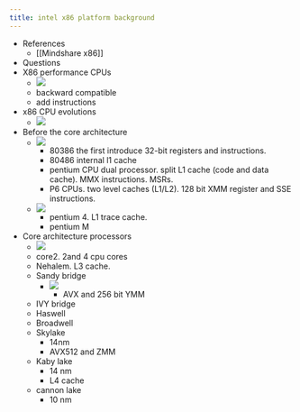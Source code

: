 ```yaml
---
title: intel x86 platform background
---
```

- References
	 - [[Mindshare x86]]
- Questions
- X86 performance CPUs
	 - ![](../assets/0MRaM2AKqM.png)
	 - backward compatible
	 - add instructions
- x86 CPU evolutions
	 - ![](../assets/weA8BK1NZp.png)
- Before the core architecture
	 - ![](../assets/-jRkyOIW9g.png)
		 - 80386 the first introduce 32-bit registers and instructions.
		 - 80486 internal l1 cache
		 - pentium CPU dual processor. split L1 cache (code and data cache). MMX instructions. MSRs.
		 - P6 CPUs. two level caches (L1/L2). 128 bit XMM register and SSE instructions.
	 - ![](../assets/uVw5A4Qt-Z.png)
		 - pentium 4. L1 trace cache.
		 - pentium M
- Core architecture processors
	 - ![](../assets/8ip2vLBkYR.png)
	 - core2. 2and 4 cpu cores
	 - Nehalem. L3 cache.
	 - Sandy bridge
		 - ![](../assets/sGgMpcQVwh.png)
			 - AVX and 256 bit YMM
	 - IVY bridge
	 - Haswell
	 - Broadwell
	 - Skylake
		 - 14nm
		 - AVX512 and ZMM
	 - Kaby lake
		 - 14 nm
		 - L4 cache
	 - cannon lake
		 - 10 nm